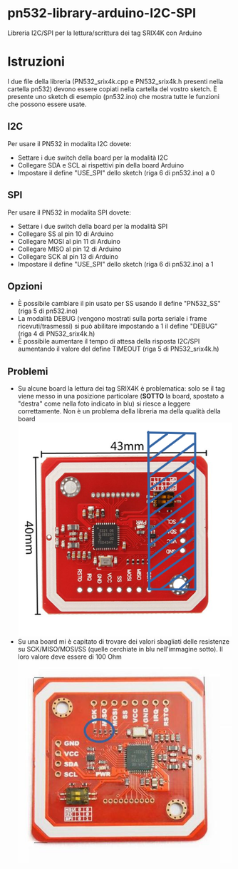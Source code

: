 # pn532-library-arduino-I2C-SPI
Libreria I2C/SPI per la lettura/scrittura dei tag SRIX4K con Arduino

# Istruzioni
I due file della libreria (PN532_srix4k.cpp e PN532_srix4k.h presenti nella cartella pn532) devono essere copiati nella cartella del vostro sketch. È presente uno sketch di esempio (pn532.ino) che mostra tutte le funzioni che possono essere usate.

## I2C
Per usare il PN532 in modalita I2C dovete:
  - Settare i due switch della board per la modalità I2C
  - Collegare SDA e SCL ai rispettivi pin della board Arduino
  - Impostare il define "USE_SPI" dello sketch (riga 6 di pn532.ino) a 0

## SPI
Per usare il PN532 in modalita SPI dovete:
  - Settare i due switch della board per la modalità SPI
  - Collegare SS al pin 10 di Arduino
  - Collegare MOSI al pin 11 di Arduino
  - Collegare MISO al pin 12 di Arduino
  - Collegare SCK al pin 13 di Arduino
  - Impostare il define "USE_SPI" dello sketch (riga 6 di pn532.ino) a 1

## Opzioni
  - È possibile cambiare il pin usato per SS usando il define "PN532_SS" (riga 5 di pn532.ino)
  - La modalità DEBUG (vengono mostrati sulla porta seriale i frame ricevuti/trasmessi) si può abilitare impostando a 1 il define "DEBUG" (riga 4 di PN532_srix4k.h)
  - È possibile aumentare il tempo di attesa della risposta I2C/SPI aumentando il valore del define TIMEOUT (riga 5 di PN532_srix4k.h)

## Problemi
  - Su alcune board la lettura dei tag SRIX4K è problematica: solo se il tag viene messo in una posizione particolare (**SOTTO** la board, spostato a "destra" come nella foto indicato in blu) si riesce a leggere correttamente. Non è un problema della libreria ma della qualità della board  
  ![](posizione.PNG)
  - Su una board mi è capitato di trovare dei valori sbagliati delle resistenze su SCK/MISO/MOSI/SS (quelle cerchiate in blu nell'immagine sotto). Il loro valore deve essere di 100 Ohm  
  ![](resistenze.jpg)



